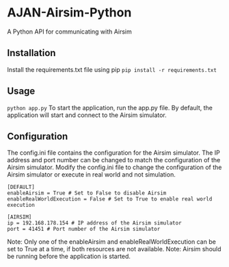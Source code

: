 # AJAN-Airsim-Python
A Python API for communicating with Airsim

## Installation
Install the requirements.txt file using pip
```pip install -r requirements.txt```

## Usage
```python app.py```
To start the application, run the app.py file. By default, the application will start and connect to the Airsim simulator.

## Configuration
The config.ini file contains the configuration for the Airsim simulator. The IP address and port number can be changed to match the configuration of the Airsim simulator.
Modify the config.ini file to change the configuration of the Airsim simulator or execute in real world and not simulation.

```
[DEFAULT]
enableAirsim = True # Set to False to disable Airsim
enableRealWorldExecution = False # Set to True to enable real world execution

[AIRSIM]
ip = 192.168.178.154 # IP address of the Airsim simulator
port = 41451 # Port number of the Airsim simulator
```

Note: Only one of the enableAirsim and enableRealWorldExecution can be set to True at a time, if both resources are not available.
Note: Airsim should be running before the application is started.

